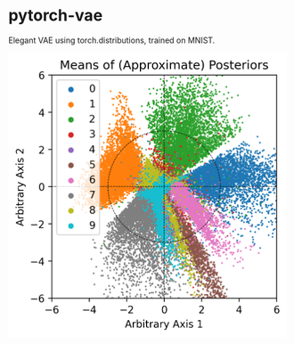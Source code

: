 # pytorch-vae
Elegant VAE using torch.distributions, trained on MNIST.

<img src="src/posterior_means.png" width="500">

